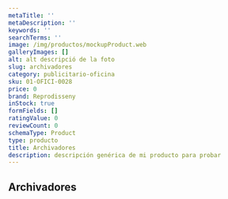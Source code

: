 ```yaml
---
metaTitle: ''
metaDescription: ''
keywords: ''
searchTerms: ''
image: /img/productos/mockupProduct.web
galleryImages: []
alt: alt descripció de la foto
slug: archivadores
category: publicitario-oficina
sku: 01-OFICI-0028
price: 0
brand: Reprodisseny
inStock: true
formFields: []
ratingValue: 0
reviewCount: 0
schemaType: Product
type: producto
title: Archivadores
description: descripción genérica de mi producto para probar
---
```

## Archivadores
